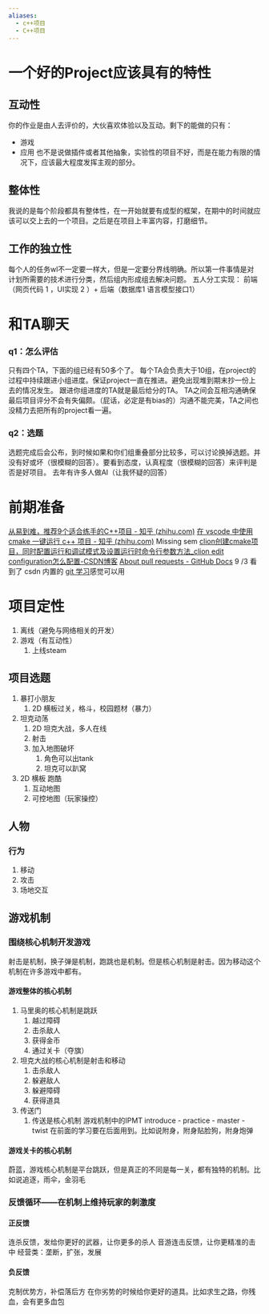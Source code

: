 ```yaml
---
aliases:
  - c++项目
  - C++项目
---
```

# 一个好的Project应该具有的特性
## 互动性
你的作业是由人去评价的，大伙喜欢体验以及互动。剩下的能做的只有：
- 游戏
- 应用
也不是说做插件或者其他抽象，实验性的项目不好，而是在能力有限的情况下，应该最大程度发挥主观的部分。
## 整体性
我说的是每个阶段都具有整体性，在一开始就要有成型的框架，在期中的时间就应该可以交上去的一个项目。之后是在项目上丰富内容，打磨细节。
## 工作的独立性
每个人的任务wl不一定要一样大，但是一定要分界线明确。所以第一件事情是对计划所需要的技术进行分类，然后组内形成组去解决问题。
五人分工实现： 前端（网页代码 1 ，UI实现 2 ）+ 后端（数据库1 语言模型接口1）
# 和TA聊天
### q1：怎么评估
只有四个TA，下面的组已经有50多个了。
每个TA会负责大于10组，在project的过程中持续跟进小组进度。保证project一直在推进。避免出现堆到期末抄一份上去的情况发生。
跟进你组进度的TA就是最后给分的TA。
TA之间会互相沟通确保最后项目评分不会有失偏颇。（屁话，必定是有bias的）沟通不能完美，TA之间也没精力去把所有的project看一遍。
### q2：选题
选题完成后会公布，到时候如果和你们组重叠部分比较多，可以讨论换掉选题。并没有好或坏（很模糊的回答）。要看到态度，认真程度（很模糊的回答）来评判是否是好项目。
去年有许多人做AI（让我怀疑的回答）

# 前期准备
[从易到难，推荐9个适合练手的C++项目 - 知乎 (zhihu.com)](https://zhuanlan.zhihu.com/p/688641400)
[在 vscode 中使用 cmake 一键运行 c++ 项目 - 知乎 (zhihu.com)](https://zhuanlan.zhihu.com/p/144376188)
Missing sem
[clion创建cmake项目，同时配置运行和调试模式及设置运行时命令行参数方法_clion edit configuration怎么配置-CSDN博客](https://blog.csdn.net/weixin_44120025/article/details/122274849)
[About pull requests - GitHub Docs](https://docs.github.com/en/pull-requests/collaborating-with-pull-requests/proposing-changes-to-your-work-with-pull-requests/about-pull-requests)
9 /3 看到了 csdn 内置的 [git 学习](https://edu.csdn.net/skill/gml/gml-62c30f9c31f64a1d96af732c47c93f04?category=635&typeId=20516)感觉可以用

# 项目定性
1. 离线（避免与网络相关的开发）
2. 游戏（有互动性）
	1. 上线steam

## 项目选题
1. 暴打小朋友
	1. 2D 横板过关，格斗，校园题材（暴力）
2. 坦克动荡
	1. 2D 坦克大战，多人在线
	2. 射击
	3. 加入地图破坏
		1. 角色可以出tank
		2. 坦克可以趴窝
3. 2D 横板 跑酷
	1. 互动地图
	2. 可控地图（玩家操控）

## 人物
### 行为
1. 移动
2. 攻击
3. 场地交互
## 游戏机制
### 围绕核心机制开发游戏
射击是机制，换子弹是机制，跑跳也是机制。但是核心机制是射击。因为移动这个机制在许多游戏中都有。
#### 游戏整体的核心机制
1. 马里奥的核心机制是跳跃
	1. 越过障碍
	2. 击杀敌人
	3. 获得金币
	4. 通过关卡（夺旗）
2. 坦克大战的核心机制是射击和移动
	1. 击杀敌人
	2. 躲避敌人
	3. 躲避障碍
	4. 获得道具
3. 传送门
	1. 传送是核心机制
游戏机制中的IPMT
introduce - practice - master - twist
在前面的学习要在后面用到。比如说附身，附身贴脸狗，附身炮弹
#### 游戏关卡的核心机制 
蔚蓝，游戏核心机制是平台跳跃，但是真正的不同是每一关，都有独特的机制。比如说追逐，雨伞，金羽毛

### 反馈循环——在机制上维持玩家的刺激度
#### 正反馈
连杀反馈，发给你更好的武器，让你更多的杀人
音游连击反馈，让你更精准的击中
经营类：垄断，扩张，发展
#### 负反馈
克制优势方，补偿落后方
在你劣势的时候给你更好的道具。比如求生之路，你残血，会有更多血包





